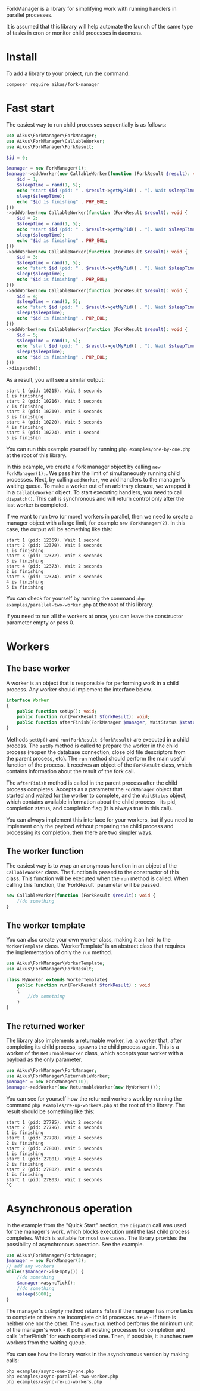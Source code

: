 ForkManager is a library for simplifying work with running handlers in parallel processes.

It is assumed that this library will help automate the launch of the same type of tasks in cron or monitor child processes in daemons.
# Install
To add a library to your project, run the command:
```shell
composer require aikus/fork-manager
```
# Fast start
The easiest way to run child processes sequentially is as follows:
```php
use Aikus\ForkManager\ForkManager;
use Aikus\ForkManager\CallableWorker;
use Aikus\ForkManager\ForkResult;

$id = 0;

$manager = new ForkManager(1);
$manager->addWorker(new CallableWorker(function (ForkResult $result): void {
    $id = 1;
    $sleepTime = rand(1, 5);
    echo "start $id (pid: " . $result->getMyPid() . "). Wait $sleepTime second" . ($sleepTime != 1 ? 's' : '') . PHP_EOL;
    sleep($sleepTime);
    echo "$id is finishing" . PHP_EOL;
}))
->addWorker(new CallableWorker(function (ForkResult $result): void {
    $id = 2;
    $sleepTime = rand(1, 5);
    echo "start $id (pid: " . $result->getMyPid() . "). Wait $sleepTime second" . ($sleepTime != 1 ? 's' : '') . PHP_EOL;
    sleep($sleepTime);
    echo "$id is finishing" . PHP_EOL;
}))
->addWorker(new CallableWorker(function (ForkResult $result): void {
    $id = 3;
    $sleepTime = rand(1, 5);
    echo "start $id (pid: " . $result->getMyPid() . "). Wait $sleepTime second" . ($sleepTime != 1 ? 's' : '') . PHP_EOL;
    sleep($sleepTime);
    echo "$id is finishing" . PHP_EOL;
}))
->addWorker(new CallableWorker(function (ForkResult $result): void {
    $id = 4;
    $sleepTime = rand(1, 5);
    echo "start $id (pid: " . $result->getMyPid() . "). Wait $sleepTime second" . ($sleepTime != 1 ? 's' : '') . PHP_EOL;
    sleep($sleepTime);
    echo "$id is finishing" . PHP_EOL;
}))
->addWorker(new CallableWorker(function (ForkResult $result): void {
    $id = 5;
    $sleepTime = rand(1, 5);
    echo "start $id (pid: " . $result->getMyPid() . "). Wait $sleepTime second" . ($sleepTime != 1 ? 's' : '') . PHP_EOL;
    sleep($sleepTime);
    echo "$id is finishing" . PHP_EOL;
}))
->dispatch();
```
As a result, you will see a similar output:
```
start 1 (pid: 10215). Wait 5 seconds
1 is finishing
start 2 (pid: 10216). Wait 5 seconds
2 is finishing
start 3 (pid: 10219). Wait 5 seconds
3 is finishing
start 4 (pid: 10220). Wait 5 seconds
4 is finishing
start 5 (pid: 10224). Wait 1 second
5 is finishin
```
You can run this example yourself by running `php examples/one-by-one.php` at the root of this library.

In this example, we create a fork manager object by calling `new ForkManager(1);`. We pass him the limit of simultaneously running child processes.
Next, by calling `addWorker`, we add handlers to the manager's waiting queue. To make a worker out of an arbitrary closure, we wrapped it in a `CallableWorker` object.
To start executing handlers, you need to call `dispatch()`. This call is synchronous and will return control only after the last worker is completed.

If we want to run two (or more) workers in parallel, then we need to create a manager object with a large limit, for example `new ForkManager(2)`. In this case, the output will be something like this:
```
start 1 (pid: 12369). Wait 1 second
start 2 (pid: 12370). Wait 5 seconds
1 is finishing
start 3 (pid: 12372). Wait 3 seconds
3 is finishing
start 4 (pid: 12373). Wait 2 seconds
2 is finishing
start 5 (pid: 12374). Wait 3 seconds
4 is finishing
5 is finishing
```
You can check for yourself by running the command `php examples/parallel-two-worker.php` at the root of this library.

If you need to run all the workers at once, you can leave the constructor parameter empty or pass 0.
# Workers
## The base worker
A worker is an object that is responsible for performing work in a child process. Any worker should implement the interface below.
```php
interface Worker
{
    public function setUp(): void;
    public function run(ForkResult $forkResult): void;
    public function afterFinish(ForkManager $manager, WaitStatus $status): void;
}
```
Methods `setUp()` and `run(ForkResult $forkResult)` are executed in a child process. The `setUp` method is called to prepare the worker in the child process (reopen the database connection, close old file descriptors from the parent process, etc).
The `run` method should perform the main useful function of the process. It receives an object of the `ForkResult` class, which contains information about the result of the fork call.

The `afterFinish` method is called in the parent process after the child process completes. Accepts as a parameter the `ForkManager` object that started and waited for the worker to complete, and the `WaitStatus` object, which contains available information about the child process - its pid, completion status, and completion flag (it is always true in this call).

You can always implement this interface for your workers, but if you need to implement only the payload without preparing the child process and processing its completion, then there are two simpler ways.
## The worker function
The easiest way is to wrap an anonymous function in an object of the `CallableWorker` class. The function is passed to the constructor of this class. This function will be executed when the `run` method is called. When calling this function, the 'ForkResult` parameter will be passed.
```php
new CallableWorker(function (ForkResult $result): void {
    //do something
}
```
## The worker template
You can also create your own worker class, making it an heir to the `WorkerTemplate` class. 'WorkerTemplate' is an abstract class that requires the implementation of only the `run` method.
```php
use Aikus\ForkManager\WorkerTemplate;
use Aikus\ForkManager\ForkResult;

class MyWorker extends WorkerTemplate{
    public function run(ForkResult $forkResult) : void
    {
        //do something
    }
}
```
## The returned worker
The library also implements a returnable worker, i.e. a worker that, after completing its child process, spawns the child process again. This is a worker of the `ReturnableWorker` class, which accepts your worker with a payload as the only parameter.
```php
use Aikus\ForkManager\ForkManager;
use Aikus\ForkManager\ReturnableWorker;
$manager = new ForkManager(10);
$manager->addWorker(new ReturnableWorker(new MyWorker()));
```
You can see for yourself how the returned workers work by running the command `php examples/re-up-workers.php` at the root of this library. The result should be something like this:
```
start 1 (pid: 27795). Wait 2 seconds
start 2 (pid: 27796). Wait 4 seconds
1 is finishing
start 1 (pid: 27798). Wait 4 seconds
2 is finishing
start 2 (pid: 27800). Wait 5 seconds
1 is finishing
start 1 (pid: 27801). Wait 4 seconds
2 is finishing
start 2 (pid: 27802). Wait 4 seconds
1 is finishing
start 1 (pid: 27803). Wait 2 seconds
^C
```
# Asynchronous operation
In the example from the "Quick Start" section, the `dispatch` call was used for the manager's work, which blocks execution until the last child process completes. Which is suitable for most use cases.
The library provides the possibility of asynchronous operation. See the example.
```php
use Aikus\ForkManager\ForkManager;
$manager = new ForkManager(3);
// add any workers
while(!$manager->isEmpty()) {
    //do something
    $manager->asyncTick();
    //do something
    usleep(5000);
}
```
The manager's `isEmpty` method returns `false` if the manager has more tasks to complete or there are incomplete child processes. `true` - if there is neither one nor the other.
The `asyncTick` method performs the minimum unit of the manager's work - it polls all existing processes for completion and calls 'afterFinish` for each completed one. Then, if possible, it launches new workers from the waiting queue.

You can see how the library works in the asynchronous version by making calls:
```shell
php examples/async-one-by-one.php
php examples/async-parallel-two-worker.php
php examples/async-re-up-workers.php
```
